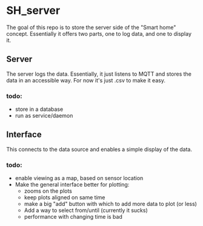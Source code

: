 # SH_server

The goal of this repo is to store the server side of the "Smart home" concept. Essentially it offers two parts, one to
log data, and one to display it.

## Server

The server logs the data. Essentially, it just listens to MQTT and stores the data in an accessible way. For now it's just
.csv to make it easy.

### todo:
- store in a database
- run as service/daemon

## Interface

This connects to the data source and enables a simple display of the data.

### todo:
- enable viewing as a map, based on sensor location
- Make the general interface better for plotting:
  - zooms on the plots
  - keep plots aligned on same time
  - make a big "add" button with which to add more data to plot (or less)
  - Add a way to select from/until (currently it sucks)
  - performance with changing time is bad
